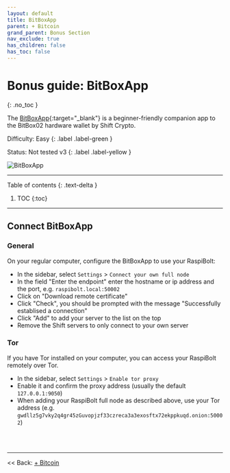 ```yaml
---
layout: default
title: BitBoxApp
parent: + Bitcoin
grand_parent: Bonus Section
nav_exclude: true
has_children: false
has_toc: false
---
```

<!-- markdownlint-disable MD014 MD022 MD025 MD033 MD040 -->

# Bonus guide: BitBoxApp

{: .no_toc }

The [BitBoxApp](https://shiftcrypto.ch/app/){:target="_blank"} is a beginner-friendly companion app to the BitBox02 hardware wallet by Shift Crypto.

Difficulty: Easy
{: .label .label-green }

Status: Not tested v3
{: .label .label-yellow }

![BitBoxApp](../../images/electrum_BitBoxApp.png)

---

Table of contents
{: .text-delta }

1. TOC
{:toc}

---

## Connect BitBoxApp

### General

On your regular computer, configure the BitBoxApp to use your RaspiBolt:

* In the sidebar, select `Settings` > `Connect your own full node`
* In the field "Enter the endpoint" enter the hostname or ip address and the port, e.g. `raspibolt.local:50002`
* Click on "Download remote certificate"
* Click "Check", you should be prompted with the message "Successfully establised a connection"
* Click "Add" to add your server to the list on the top
* Remove the Shift servers to only connect to your own server

### Tor

If you have Tor installed on your computer, you can access your RaspiBolt remotely over Tor.

* In the sidebar, select `Settings` > `Enable tor proxy`
* Enable it and confirm the proxy address (usually the default `127.0.0.1:9050`)
* When adding your RaspiBolt full node as described above, use your Tor address (e.g. `gwdllz5g7vky2q4gr45zGuvopjzf33czreca3a3exosftx72ekppkuqd.onion:50002`)


<br /><br />

---

<< Back: [+ Bitcoin](index.md)
